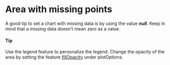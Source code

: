 # Area with missing points
A good tip to set a chart with missing data is by using the value ***null***. Keep in mind that a missing data doesn’t mean zero as a value.

####  Tip
Use the legend feature to personalize the legend.
Change the opacity of the area by setting the feature [fillOpacity](http://api.highcharts.com/highcharts/plotOptions.area.fillOpacity) under plotOptions.
